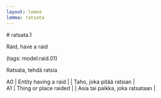 ```yaml
---
layout: lemma
lemma: ratsata
---
```


<div class="sense">
# <span class="sensename">ratsata.1</span>

<span class="description">Raid, have a raid</span>

(tags: model:raid.01)

<span class="description">Ratsata, tehdä ratsia</span>

A0 | Entity having a raid |   | Taho, joka pitää ratsian |  
A1 | Thing or place raided |   | Asia tai paikka, joka ratsataan |  

</div>

